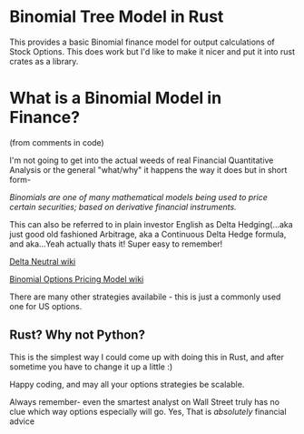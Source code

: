 # Binomial Tree Model in Rust

This provides a basic Binomial finance model for output calculations of Stock Options. This does work but I'd like to make it nicer and put it into rust crates as a library.



# What is a Binomial Model in Finance?
(from comments in code)

I'm not going to get into the actual weeds of real Financial Quantitative Analysis or the general "what/why" it happens the way it does but in short form-


*Binomials are one of many mathematical models being used to price certain securities; based on derivative financial instruments.*

This can also be referred to in plain investor English
as Delta Hedging(...aka just good old fashioned Arbitrage, aka a Continuous Delta Hedge formula, and aka...Yeah actually thats it! Super easy to remember! 
    
[Delta Neutral wiki](https://en.wikipedia.org/wiki/Delta_neutral)

[Binomial Options Pricing Model wiki](https://en.wikipedia.org/wiki/Binomial_options_pricing_model)
    
There are many other strategies availabile - this is just a commonly used one for US options.

## Rust? Why not Python?
This is the simplest way I could come up with doing this in Rust, and after sometime you have to change it up a little :) 


Happy coding, and may all your options strategies be scalable. 

Always remember- even the smartest analyst on Wall Street truly has no clue which way options especially will go. Yes, That is _absolutely_ financial advice
